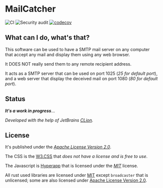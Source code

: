 # MailCatcher

![CI](https://github.com/lolo32/mailcatcher/workflows/Ci/badge.svg)
![Security audit](https://github.com/lolo32/mailcatcher/workflows/Security%20audit/badge.svg)
[![codecov](https://codecov.io/gh/lolo32/mailcatcher/branch/main/graph/badge.svg?token=DH3JmaeWaZ)](https://codecov.io/gh/lolo32/mailcatcher)

## What can I do, what's that?

This software can be used to have a SMTP mail server on any computer that
accept any mail and display them using any web browser.

It DOES NOT really send them to any remote recipient address.

It acts as a SMTP server that can be used on port 1025 (_25 for default 
port_), and a web server that display the deceived mail on port 1080 (_80 
for default port_).

## Status

***It's a work in progress***…

_Developed with the help of JetBrains 
[CLion](https://www.jetbrains.com/clion/)._

## License

It's published under the _[Apache License Version 2.0](LICENSE.txt)_.

The CSS is the [W3.CSS](https://www.w3schools.com/w3css/) that _does not have 
a license and is free to use_.

The Javascript is [Hyperapp](https://github.com/jorgebucaran/hyperapp) that 
is licensed under the _[MIT](https://mit-license.org/)_ license.

All rust used libraries are licensed under [MIT](https://mit-license.org/) 
except `broadcaster` that is unlicensed; some are also licensed under 
[Apache License Version 2.0](LICENSE.txt).
